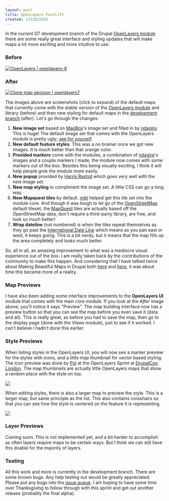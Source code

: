 ```yaml
---
layout: post
title: OpenLayers Facelift
created: 1321015925
---
```


In the current D7 development branch of the Drupal <a href="http://drupal.org/project/openlayers">OpenLayers module</a> there are some really great interface and styling updates that will make maps a lot more exciting and more intuitive to use.

### Before

<div><a class="colorbox" href="https://img.skitch.com/20111111-qcusws78qpafsdtqb3a946hadd.jpg"><img style="max-width:615px" src="https://img.skitch.com/20111111-qcusws78qpafsdtqb3a946hadd.jpg" alt="OpenLayers | openlayers-6" /></a></div>

### After

<div><a class="colorbox" href="https://img.skitch.com/20111111-ry6wb4mjeqnj5bincc1faxty2c.jpg"><img style="max-width:615px" src="https://img.skitch.com/20111111-ry6wb4mjeqnj5bincc1faxty2c.jpg" alt="Clone map geojson | openlayers7" /></a></div>

The images above are screenshots (click to expand) of the default maps that currently come with the stable version of the [OpenLayers module](http://drupal.org/project/openlayers) and library (before) and then new styling for default maps in the [development branch](http://drupal.org/node/985658) (after).  Let's go through the changes:

1. **New image set** based on [MapBox](http://mapbox.com)'s image set and filled in by [ndagire](http://drupal.org/user/1378442).  This is huge!  The default image set that comes with the OpenLayers module is pretty ugly; [see for yourself](http://openlayers.org).
2. **New default feature styles**.  This was a no brainer once we got new images.  It is much better than that orange color.
3. **Provided markers** come with the modules, a combination of [ndagire](http://drupal.org/user/1378442)'s images and a couple markers I made, the module now comes with some markers out of the box.  Besides this being visually exciting, I think it will help people grok the module more easily.
4. **New popup** provided by [Harris Rashid](http://drupal.org/user/148227) which goes very well with the new image set.
5. **New map styling** to compliment the image set.  A little CSS can go a long way.
6. **New Mapquest tiles** by default.  [mikl](http://drupal.org/user/58679) helped get this tile set into the module core.  And though it was tough to let go of the [OpenStreetMap](http://openstreetmap.org) default tileset, the [MapQuest](http://developer.mapquest.com/web/products/open/map) tiles are actually based off the OpenStreetMap data, don't require a third-party library, are free, and look so much better!
7. **Wrap dateline** (not numbered) is when the tiles repeat themselves as they go past the [International Date Line](http://en.wikipedia.org/wiki/International_Date_Line) which means as you pan east or west, it keeps going.  This is a bit nerdy, but it means that the map fills up the area completely and looks much better.

So, all in all, an amazing improvement to what was a mediocre visual experience out of the box.  I am really taken back by the contributions of the community to make this happen.  And considering that I have talked twice about Making Beautiful Maps in Drupal both [here](http://chicago2011.drupal.org/sessions/making-beautiful-maps) and [here](http://2011.badcamp.net/program/sessions/making-beautiful-maps-drupal), it was about time this became more of a reality.

### Map Previews

I have also been adding some interface improvements to the **OpenLayers UI** module that comes with the main core module.  If you look at the _After_ image above, you'll notice it says "Preview".  The map building interface now has a preview button so that you can see the map before you even save it (data and all).  This is really great, as before you had to save the map, then go to the display page (done with the Views module), just to see if it worked.  I can't believe I hadn't done this earlier.

### Style Previews

When listing styles in the OpenLayers UI, you will now see a marker preview for the styles with icons, and a little map thumbnail for vector based styling.  The icon preview was done by [Pol](http://drupal.org/user/47194) at the OpenLayers Sprint at [DrupalCon London](http://london2011.drupal.org/).  The map thumbnails are actually little OpenLayers maps that show a random place with the style on top.

<img src="https://img.skitch.com/20111111-82dbdgaeb3h8cfr6wpuy33wggj.png">

When editing styles, there is also a larger map to preview the style.  This is a larger map, but same principle as the list.  This also contains crosshairs so that you can see how the style is centered on the feature it is representing.

<img src="https://img.skitch.com/20111111-bbh1ujsa4uw9w3impdus9wbg2q.png">

### Layer Previews

Coming soon.  This is not implemented yet, and a bit harder to accomplish as often layers require maps to be certain ways.  But I think we can still have this doable for the majority of layers.

### Testing

All this work and more is currently in the development branch.  There are some known bugs.  Any help testing out would be greatly appreciated.  Please put any bugs into the [issue queue](http://drupal.org/project/issues/openlayers).  I am hoping to have some time over Thanksgiving to follow through with this sprint and get out another release (probably the final alpha).
